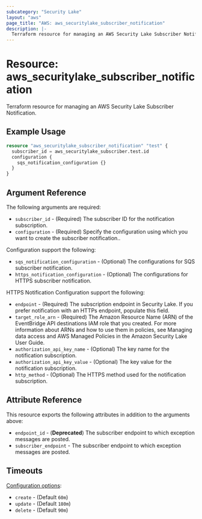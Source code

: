 ```yaml
---
subcategory: "Security Lake"
layout: "aws"
page_title: "AWS: aws_securitylake_subscriber_notification"
description: |-
  Terraform resource for managing an AWS Security Lake Subscriber Notification.
---
```


# Resource: aws_securitylake_subscriber_notification

Terraform resource for managing an AWS Security Lake Subscriber Notification.

## Example Usage

```terraform
resource "aws_securitylake_subscriber_notification" "test" {
  subscriber_id = aws_securitylake_subscriber.test.id
  configuration {
    sqs_notification_configuration {}
  }
}
```

## Argument Reference

The following arguments are required:

* `subscriber_id` - (Required) The subscriber ID for the notification subscription.
* `configuration` - (Required) Specify the configuration using which you want to create the subscriber notification..

Configuration support the following:

* `sqs_notification_configuration` - (Optional) The configurations for SQS subscriber notification.
* `https_notification_configuration` - (Optional) The configurations for HTTPS subscriber notification.

HTTPS Notification Configuration support the following:

* `endpoint` - (Required) The subscription endpoint in Security Lake. If you prefer notification with an HTTPs endpoint, populate this field.
* `target_role_arn` - (Required) The Amazon Resource Name (ARN) of the EventBridge API destinations IAM role that you created. For more information about ARNs and how to use them in policies, see Managing data access and AWS Managed Policies in the Amazon Security Lake User Guide.
* `authorization_api_key_name` - (Optional) The key name for the notification subscription.
* `authorization_api_key_value` - (Optional) The key value for the notification subscription.
* `http_method` - (Optional) The HTTPS method used for the notification subscription.

## Attribute Reference

This resource exports the following attributes in addition to the arguments above:

* `endpoint_id` - (**Deprecated**) The subscriber endpoint to which exception messages are posted.
* `subscriber_endpoint` - The subscriber endpoint to which exception messages are posted.

## Timeouts

[Configuration options](https://developer.hashicorp.com/terraform/language/resources/syntax#operation-timeouts):

* `create` - (Default `60m`)
* `update` - (Default `180m`)
* `delete` - (Default `90m`)
